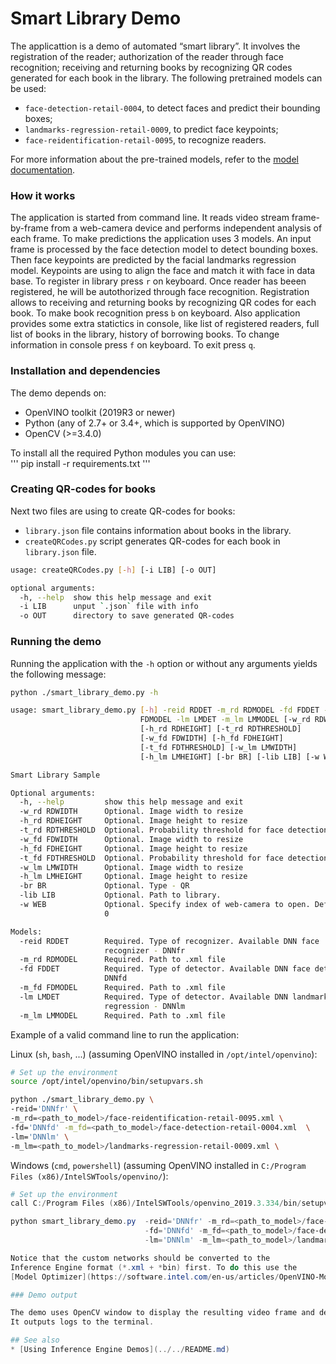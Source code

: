 # Smart Library Demo

The applicattion is a demo of automated “smart library”. 
It involves the registration of the reader; authorization of the reader through face recognition; 
receiving and returning books by recognizing QR codes generated for each book in the library. 
The following pretrained models can be used:

* `face-detection-retail-0004`, to detect faces and predict their bounding boxes;
* `landmarks-regression-retail-0009`, to predict face keypoints;
* `face-reidentification-retail-0095`, to recognize readers.

For more information about the pre-trained models, refer to the [model documentation](../../../models/intel/index.md).

### How it works

The application is started from command line.
It reads video stream frame-by-frame from a web-camera device and performs independent analysis
of each frame. To make predictions the application uses 3 models. An input frame is processed by
the face detection model to detect bounding boxes. Then face keypoints
are predicted by the facial landmarks regression model. Keypoints are using
to align the face and match it with face in data base. 
To register in library press `r` on keyboard. Once reader has beeen registered, he will be autothorized 
through face recognition. Registration allows to receiving and returning books by recognizing QR codes for 
each book. To make book recognition press `b` on keyboard. Also application provides some 
extra statictics in console, like list of registered readers, full list of books in the library,
history of borrowing books. To change information in console press `f` on keyboard. To exit press `q`.

### Installation and dependencies

The demo depends on:
- OpenVINO toolkit (2019R3 or newer)
- Python (any of 2.7+ or 3.4+, which is supported by OpenVINO)
- OpenCV (>=3.4.0)

To install all the required Python modules you can use:\
'''
pip install -r requirements.txt 
'''

### Creating QR-codes for books

Next two files are using to create QR-codes for books:
* `library.json` file contains information about books in the library. 
* `createQRCodes.py` script generates QR-codes for each book in `library.json` file.

``` sh
usage: createQRCodes.py [-h] [-i LIB] [-o OUT]

optional arguments:
  -h, --help  show this help message and exit
  -i LIB      unput `.json` file with info
  -o OUT      directory to save generated QR-codes
```

### Running the demo

Running the application with the `-h` option or without
any arguments yields the following message:

``` sh
python ./smart_library_demo.py -h

usage: smart_library_demo.py [-h] -reid RDDET -m_rd RDMODEL -fd FDDET -m_fd
                             FDMODEL -lm LMDET -m_lm LMMODEL [-w_rd RDWIDTH]
                             [-h_rd RDHEIGHT] [-t_rd RDTHRESHOLD]
                             [-w_fd FDWIDTH] [-h_fd FDHEIGHT]
                             [-t_fd FDTHRESHOLD] [-w_lm LMWIDTH]
                             [-h_lm LMHEIGHT] [-br BR] [-lib LIB] [-w WEB]

Smart Library Sample

Optional arguments:
  -h, --help         show this help message and exit
  -w_rd RDWIDTH      Optional. Image width to resize
  -h_rd RDHEIGHT     Optional. Image height to resize
  -t_rd RDTHRESHOLD  Optional. Probability threshold for face detections.
  -w_fd FDWIDTH      Optional. Image width to resize
  -h_fd FDHEIGHT     Optional. Image height to resize
  -t_fd FDTHRESHOLD  Optional. Probability threshold for face detections.
  -w_lm LMWIDTH      Optional. Image width to resize
  -h_lm LMHEIGHT     Optional. Image height to resize
  -br BR             Optional. Type - QR
  -lib LIB           Optional. Path to library.
  -w WEB             Optional. Specify index of web-camera to open. Default is
                     0

Models:
  -reid RDDET        Required. Type of recognizer. Available DNN face
                     recognizer - DNNfr
  -m_rd RDMODEL      Required. Path to .xml file
  -fd FDDET          Required. Type of detector. Available DNN face detector -
                     DNNfd
  -m_fd FDMODEL      Required. Path to .xml file
  -lm LMDET          Required. Type of detector. Available DNN landmarks
                     regression - DNNlm
  -m_lm LMMODEL      Required. Path to .xml file
```

Example of a valid command line to run the application:

Linux (`sh`, `bash`, ...) (assuming OpenVINO installed in `/opt/intel/openvino`):

``` sh
# Set up the environment
source /opt/intel/openvino/bin/setupvars.sh

python ./smart_library_demo.py \
-reid='DNNfr' \
-m_rd=<path_to_model>/face-reidentification-retail-0095.xml \
-fd='DNNfd' -m_fd=<path_to_model>/face-detection-retail-0004.xml  \
-lm='DNNlm' \
-m_lm=<path_to_model>/landmarks-regression-retail-0009.xml \
```

Windows (`cmd`, `powershell`) (assuming OpenVINO installed in `C:/Program Files (x86)/IntelSWTools/openvino/`):

``` powershell
# Set up the environment
call C:/Program Files (x86)/IntelSWTools/openvino_2019.3.334/bin/setupvars.bat

python smart_library_demo.py  -reid='DNNfr' -m_rd=<path_to_model>/face-reidentification-retail-0095.xml 
                              -fd='DNNfd' -m_fd=<path_to_model>/face-detection-retail-0004.xml 
                              -lm='DNNlm' -m_lm=<path_to_model>/landmarks-regression-retail-0009.xml

Notice that the custom networks should be converted to the
Inference Engine format (*.xml + *bin) first. To do this use the
[Model Optimizer](https://software.intel.com/en-us/articles/OpenVINO-ModelOptimizer) tool.

### Demo output

The demo uses OpenCV window to display the resulting video frame and detections.
It outputs logs to the terminal.

## See also
* [Using Inference Engine Demos](../../README.md)
